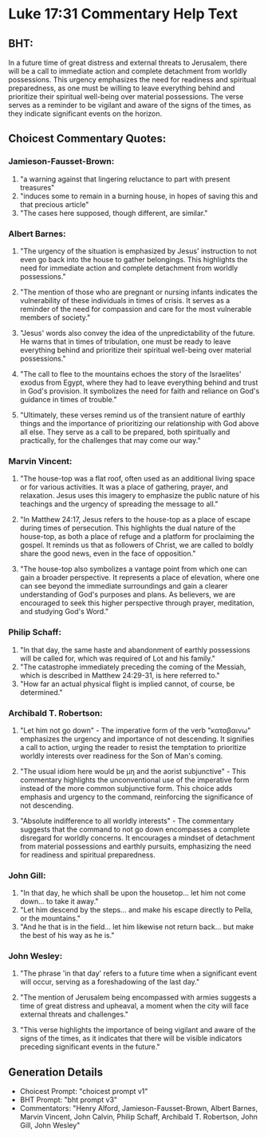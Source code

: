 # Luke 17:31 Commentary Help Text

## BHT:
In a future time of great distress and external threats to Jerusalem, there will be a call to immediate action and complete detachment from worldly possessions. This urgency emphasizes the need for readiness and spiritual preparedness, as one must be willing to leave everything behind and prioritize their spiritual well-being over material possessions. The verse serves as a reminder to be vigilant and aware of the signs of the times, as they indicate significant events on the horizon.

## Choicest Commentary Quotes:
### Jamieson-Fausset-Brown:
1. "a warning against that lingering reluctance to part with present treasures"
2. "induces some to remain in a burning house, in hopes of saving this and that precious article"
3. "The cases here supposed, though different, are similar."

### Albert Barnes:
1. "The urgency of the situation is emphasized by Jesus' instruction to not even go back into the house to gather belongings. This highlights the need for immediate action and complete detachment from worldly possessions."

2. "The mention of those who are pregnant or nursing infants indicates the vulnerability of these individuals in times of crisis. It serves as a reminder of the need for compassion and care for the most vulnerable members of society."

3. "Jesus' words also convey the idea of the unpredictability of the future. He warns that in times of tribulation, one must be ready to leave everything behind and prioritize their spiritual well-being over material possessions."

4. "The call to flee to the mountains echoes the story of the Israelites' exodus from Egypt, where they had to leave everything behind and trust in God's provision. It symbolizes the need for faith and reliance on God's guidance in times of trouble."

5. "Ultimately, these verses remind us of the transient nature of earthly things and the importance of prioritizing our relationship with God above all else. They serve as a call to be prepared, both spiritually and practically, for the challenges that may come our way."

### Marvin Vincent:
1. "The house-top was a flat roof, often used as an additional living space or for various activities. It was a place of gathering, prayer, and relaxation. Jesus uses this imagery to emphasize the public nature of his teachings and the urgency of spreading the message to all." 

2. "In Matthew 24:17, Jesus refers to the house-top as a place of escape during times of persecution. This highlights the dual nature of the house-top, as both a place of refuge and a platform for proclaiming the gospel. It reminds us that as followers of Christ, we are called to boldly share the good news, even in the face of opposition."

3. "The house-top also symbolizes a vantage point from which one can gain a broader perspective. It represents a place of elevation, where one can see beyond the immediate surroundings and gain a clearer understanding of God's purposes and plans. As believers, we are encouraged to seek this higher perspective through prayer, meditation, and studying God's Word."

### Philip Schaff:
1. "In that day, the same haste and abandonment of earthly possessions will be called for, which was required of Lot and his family." 
2. "The catastrophe immediately preceding the coming of the Messiah, which is described in Matthew 24:29-31, is here referred to." 
3. "How far an actual physical flight is implied cannot, of course, be determined."

### Archibald T. Robertson:
1. "Let him not go down" - The imperative form of the verb "καταβαινω" emphasizes the urgency and importance of not descending. It signifies a call to action, urging the reader to resist the temptation to prioritize worldly interests over readiness for the Son of Man's coming.

2. "The usual idiom here would be μη and the aorist subjunctive" - This commentary highlights the unconventional use of the imperative form instead of the more common subjunctive form. This choice adds emphasis and urgency to the command, reinforcing the significance of not descending.

3. "Absolute indifference to all worldly interests" - The commentary suggests that the command to not go down encompasses a complete disregard for worldly concerns. It encourages a mindset of detachment from material possessions and earthly pursuits, emphasizing the need for readiness and spiritual preparedness.

### John Gill:
1. "In that day, he which shall be upon the housetop... let him not come down... to take it away." 
2. "Let him descend by the steps... and make his escape directly to Pella, or the mountains." 
3. "And he that is in the field... let him likewise not return back... but make the best of his way as he is."

### John Wesley:
1. "The phrase 'in that day' refers to a future time when a significant event will occur, serving as a foreshadowing of the last day." 

2. "The mention of Jerusalem being encompassed with armies suggests a time of great distress and upheaval, a moment when the city will face external threats and challenges." 

3. "This verse highlights the importance of being vigilant and aware of the signs of the times, as it indicates that there will be visible indicators preceding significant events in the future."


## Generation Details
- Choicest Prompt: "choicest prompt v1"
- BHT Prompt: "bht prompt v3"
- Commentators: "Henry Alford, Jamieson-Fausset-Brown, Albert Barnes, Marvin Vincent, John Calvin, Philip Schaff, Archibald T. Robertson, John Gill, John Wesley"
